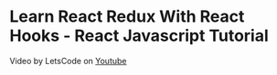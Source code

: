 # Learn React Redux With React Hooks - React Javascript Tutorial

Video by LetsCode on [Youtube](https://www.youtube.com/watch?v=rcOcYdoz8o8)
